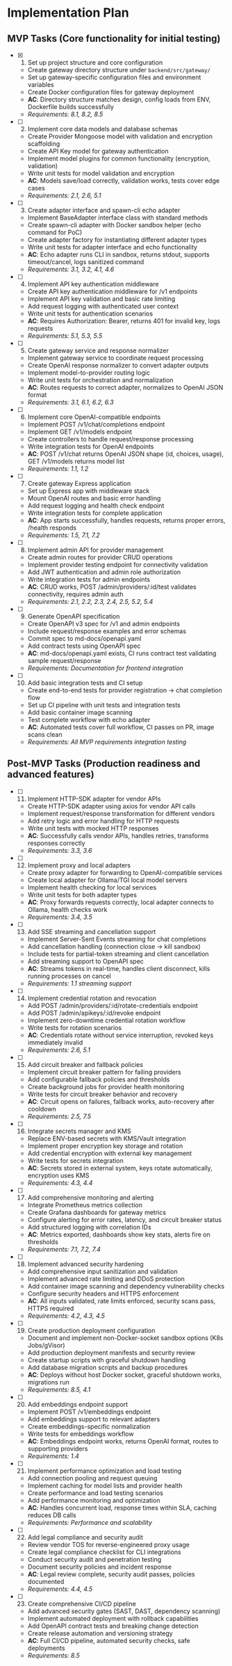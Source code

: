 # Implementation Plan

## MVP Tasks (Core functionality for initial testing)

- [x] 1. Set up project structure and core configuration
  - Create gateway directory structure under `backend/src/gateway/`
  - Set up gateway-specific configuration files and environment variables
  - Create Docker configuration files for gateway deployment
  - **AC**: Directory structure matches design, config loads from ENV, Dockerfile builds successfully
  - _Requirements: 8.1, 8.2, 8.5_

- [ ] 2. Implement core data models and database schemas
  - Create Provider Mongoose model with validation and encryption scaffolding
  - Create API Key model for gateway authentication
  - Implement model plugins for common functionality (encryption, validation)
  - Write unit tests for model validation and encryption
  - **AC**: Models save/load correctly, validation works, tests cover edge cases
  - _Requirements: 2.1, 2.6, 5.1_

- [ ] 3. Create adapter interface and spawn-cli echo adapter
  - Implement BaseAdapter interface class with standard methods
  - Create spawn-cli adapter with Docker sandbox helper (echo command for PoC)
  - Create adapter factory for instantiating different adapter types
  - Write unit tests for adapter interface and echo functionality
  - **AC**: Echo adapter runs CLI in sandbox, returns stdout, supports timeout/cancel, logs sanitized command
  - _Requirements: 3.1, 3.2, 4.1, 4.6_

- [ ] 4. Implement API key authentication middleware
  - Create API key authentication middleware for /v1 endpoints
  - Implement API key validation and basic rate limiting
  - Add request logging with authenticated user context
  - Write unit tests for authentication scenarios
  - **AC**: Requires Authorization: Bearer, returns 401 for invalid key, logs requests
  - _Requirements: 5.1, 5.3, 5.5_

- [ ] 5. Create gateway service and response normalizer
  - Implement gateway service to coordinate request processing
  - Create OpenAI response normalizer to convert adapter outputs
  - Implement model-to-provider routing logic
  - Write unit tests for orchestration and normalization
  - **AC**: Routes requests to correct adapter, normalizes to OpenAI JSON format
  - _Requirements: 3.1, 6.1, 6.2, 6.3_

- [ ] 6. Implement core OpenAI-compatible endpoints
  - Implement POST /v1/chat/completions endpoint
  - Implement GET /v1/models endpoint
  - Create controllers to handle request/response processing
  - Write integration tests for OpenAI endpoints
  - **AC**: POST /v1/chat returns OpenAI JSON shape (id, choices, usage), GET /v1/models returns model list
  - _Requirements: 1.1, 1.2_

- [ ] 7. Create gateway Express application
  - Set up Express app with middleware stack
  - Mount OpenAI routes and basic error handling
  - Add request logging and health check endpoint
  - Write integration tests for complete application
  - **AC**: App starts successfully, handles requests, returns proper errors, /health responds
  - _Requirements: 1.5, 7.1, 7.2_

- [ ] 8. Implement admin API for provider management
  - Create admin routes for provider CRUD operations
  - Implement provider testing endpoint for connectivity validation
  - Add JWT authentication and admin role authorization
  - Write integration tests for admin endpoints
  - **AC**: CRUD works, POST /admin/providers/:id/test validates connectivity, requires admin auth
  - _Requirements: 2.1, 2.2, 2.3, 2.4, 2.5, 5.2, 5.4_

- [ ] 9. Generate OpenAPI specification
  - Create OpenAPI v3 spec for /v1 and admin endpoints
  - Include request/response examples and error schemas
  - Commit spec to md-docs/openapi.yaml
  - Add contract tests using OpenAPI spec
  - **AC**: md-docs/openapi.yaml exists, CI runs contract test validating sample request/response
  - _Requirements: Documentation for frontend integration_

- [ ] 10. Add basic integration tests and CI setup
  - Create end-to-end tests for provider registration → chat completion flow
  - Set up CI pipeline with unit tests and integration tests
  - Add basic container image scanning
  - Test complete workflow with echo adapter
  - **AC**: Automated tests cover full workflow, CI passes on PR, image scans clean
  - _Requirements: All MVP requirements integration testing_

## Post-MVP Tasks (Production readiness and advanced features)

- [ ] 11. Implement HTTP-SDK adapter for vendor APIs
  - Create HTTP-SDK adapter using axios for vendor API calls
  - Implement request/response transformation for different vendors
  - Add retry logic and error handling for HTTP requests
  - Write unit tests with mocked HTTP responses
  - **AC**: Successfully calls vendor APIs, handles retries, transforms responses correctly
  - _Requirements: 3.3, 3.6_

- [ ] 12. Implement proxy and local adapters
  - Create proxy adapter for forwarding to OpenAI-compatible services
  - Create local adapter for Ollama/TGI local model servers
  - Implement health checking for local services
  - Write unit tests for both adapter types
  - **AC**: Proxy forwards requests correctly, local adapter connects to Ollama, health checks work
  - _Requirements: 3.4, 3.5_

- [ ] 13. Add SSE streaming and cancellation support
  - Implement Server-Sent Events streaming for chat completions
  - Add cancellation handling (connection close → kill sandbox)
  - Include tests for partial-token streaming and client cancellation
  - Add streaming support to OpenAPI spec
  - **AC**: Streams tokens in real-time, handles client disconnect, kills running processes on cancel
  - _Requirements: 1.1 streaming support_

- [ ] 14. Implement credential rotation and revocation
  - Add POST /admin/providers/:id/rotate-credentials endpoint
  - Add POST /admin/apikeys/:id/revoke endpoint
  - Implement zero-downtime credential rotation workflow
  - Write tests for rotation scenarios
  - **AC**: Credentials rotate without service interruption, revoked keys immediately invalid
  - _Requirements: 2.6, 5.1_

- [ ] 15. Add circuit breaker and fallback policies
  - Implement circuit breaker pattern for failing providers
  - Add configurable fallback policies and thresholds
  - Create background jobs for provider health monitoring
  - Write tests for circuit breaker behavior and recovery
  - **AC**: Circuit opens on failures, fallback works, auto-recovery after cooldown
  - _Requirements: 2.5, 7.5_

- [ ] 16. Integrate secrets manager and KMS
  - Replace ENV-based secrets with KMS/Vault integration
  - Implement proper encryption key storage and rotation
  - Add credential encryption with external key management
  - Write tests for secrets integration
  - **AC**: Secrets stored in external system, keys rotate automatically, encryption uses KMS
  - _Requirements: 4.3, 4.4_

- [ ] 17. Add comprehensive monitoring and alerting
  - Integrate Prometheus metrics collection
  - Create Grafana dashboards for gateway metrics
  - Configure alerting for error rates, latency, and circuit breaker status
  - Add structured logging with correlation IDs
  - **AC**: Metrics exported, dashboards show key stats, alerts fire on thresholds
  - _Requirements: 7.1, 7.2, 7.4_

- [ ] 18. Implement advanced security hardening
  - Add comprehensive input sanitization and validation
  - Implement advanced rate limiting and DDoS protection
  - Add container image scanning and dependency vulnerability checks
  - Configure security headers and HTTPS enforcement
  - **AC**: All inputs validated, rate limits enforced, security scans pass, HTTPS required
  - _Requirements: 4.2, 4.3, 4.5_

- [ ] 19. Create production deployment configuration
  - Document and implement non-Docker-socket sandbox options (K8s Jobs/gVisor)
  - Add production deployment manifests and security review
  - Create startup scripts with graceful shutdown handling
  - Add database migration scripts and backup procedures
  - **AC**: Deploys without host Docker socket, graceful shutdown works, migrations run
  - _Requirements: 8.5, 4.1_

- [ ] 20. Add embeddings endpoint support
  - Implement POST /v1/embeddings endpoint
  - Add embeddings support to relevant adapters
  - Create embeddings-specific normalization
  - Write tests for embeddings workflow
  - **AC**: Embeddings endpoint works, returns OpenAI format, routes to supporting providers
  - _Requirements: 1.4_

- [ ] 21. Implement performance optimization and load testing
  - Add connection pooling and request queuing
  - Implement caching for model lists and provider health
  - Create performance and load testing scenarios
  - Add performance monitoring and optimization
  - **AC**: Handles concurrent load, response times within SLA, caching reduces DB calls
  - _Requirements: Performance and scalability_

- [ ] 22. Add legal compliance and security audit
  - Review vendor TOS for reverse-engineered proxy usage
  - Create legal compliance checklist for CLI integrations
  - Conduct security audit and penetration testing
  - Document security policies and incident response
  - **AC**: Legal review complete, security audit passes, policies documented
  - _Requirements: 4.4, 4.5_

- [ ] 23. Create comprehensive CI/CD pipeline
  - Add advanced security gates (SAST, DAST, dependency scanning)
  - Implement automated deployment with rollback capabilities
  - Add OpenAPI contract tests and breaking change detection
  - Create release automation and versioning strategy
  - **AC**: Full CI/CD pipeline, automated security checks, safe deployments
  - _Requirements: 8.5_